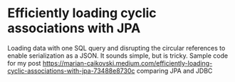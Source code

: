 # Efficiently loading cyclic associations with JPA

Loading data with one SQL query and disrupting the circular references to enable serialization as a JSON. It sounds simple, but is tricky.
Sample code for my post https://marian-caikovski.medium.com/efficiently-loading-cyclic-associations-with-jpa-73488e8730c comparing JPA and JDBC
